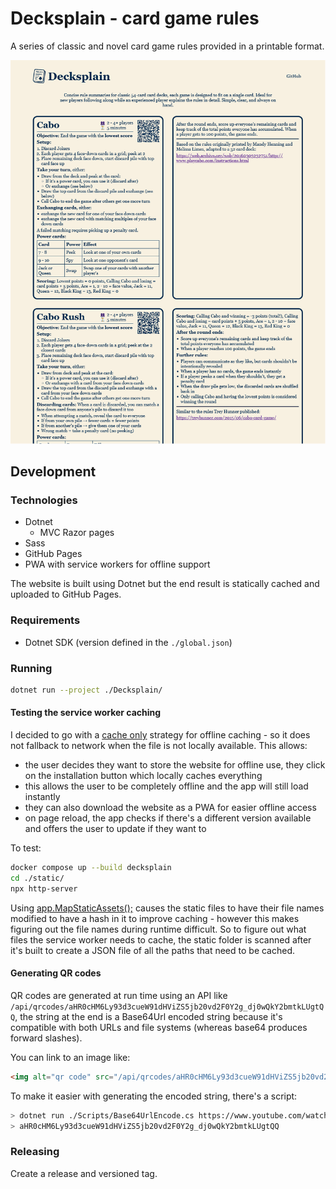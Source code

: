# Decksplain - card game rules

A series of classic and novel card game rules provided in a printable format.

![img.png](./.github/images/index.png)

## Development

### Technologies

- Dotnet
  - MVC Razor pages 
- Sass
- GitHub Pages
- PWA with service workers for offline support

The website is built using Dotnet but the end result is statically cached and uploaded to GitHub Pages.

### Requirements

- Dotnet SDK (version defined in the `./global.json`)

### Running

```bash
dotnet run --project ./Decksplain/
```

#### Testing the service worker caching

I decided to go with a [cache only](https://developer.chrome.com/docs/workbox/caching-strategies-overview#cache_only) strategy for offline caching - so it does not fallback to network when the file is not locally available. This allows:

- the user decides they want to store the website for offline use, they click on the installation button which locally caches everything
- this allows the user to be completely offline and the app will still load instantly
- they can also download the website as a PWA for easier offline access
- on page reload, the app checks if there's a different version available and offers the user to update if they want to

To test:

```bash
docker compose up --build decksplain
cd ./static/
npx http-server
```

Using [app.MapStaticAssets();](https://learn.microsoft.com/en-us/aspnet/core/fundamentals/map-static-files?view=aspnetcore-9.0) causes the static files to have their file names modified to have a hash in it to improve caching - however this makes figuring out the file names during runtime difficult. So to figure out what files the service worker needs to cache, the static folder is scanned after it's built to create a JSON file of all the paths that need to be cached.

#### Generating QR codes

QR codes are generated at run time using an API like `/api/qrcodes/aHR0cHM6Ly93d3cueW91dHViZS5jb20vd2F0Y2g_dj0wQkY2bmtkLUgtQQ`, the string at the end is a Base64Url encoded string because it's compatible with both URLs and file systems (whereas base64 produces forward slashes).

You can link to an image like:

```html
<img alt="qr code" src="/api/qrcodes/aHR0cHM6Ly93d3cueW91dHViZS5jb20vd2F0Y2g_dj0wQkY2bmtkLUgtQQ" />
```

To make it easier with generating the encoded string, there's a script:

```bash
> dotnet run ./Scripts/Base64UrlEncode.cs https://www.youtube.com/watch?v=0BF6nkd-H-A
> aHR0cHM6Ly93d3cueW91dHViZS5jb20vd2F0Y2g_dj0wQkY2bmtkLUgtQQ
```

### Releasing

Create a release and versioned tag.
